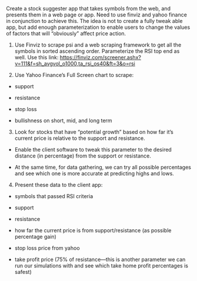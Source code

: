Create a stock suggester app that takes symbols from the web, and presents them in a web page or app. Need to use finviz and yahoo finance in conjunction to achieve this. The idea is not to create a fully tweak able app, but add enough parameterization to enable users to change the values of factors that will “obviously” affect price action.



1. Use Finviz to scrape psi and a web scraping framework to get all the symbols in sorted ascending order. Parameterize the RSI top end as well. Use this link: https://finviz.com/screener.ashx?v=111&f=sh_avgvol_o1000,ta_rsi_os40&ft=3&o=rsi



2. Use Yahoo Finance’s Full Screen chart to scrape:

- support

- resistance

- stop loss

- bullishness on short, mid, and long term



3. Look for stocks that have “potential growth” based on how far it’s current price is relative to the support and resistance. 

- Enable the client software to tweak this parameter to the desired distance (in percentage) from the support or resistance. 

- At the same time, for data gathering, we can try all possible percentages and see which one is more accurate at predicting highs and lows.



4. Present these data to the client app:

- symbols that passed RSI criteria

- support

- resistance

- how far the current price is from support/resistance (as possible percentage gain)

- stop loss price from yahoo

- take profit price (75% of resistance—this is another parameter we can run our simulations with and see which take home profit percentages is safest)